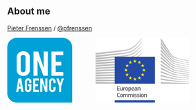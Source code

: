 ##  About me

[Pieter Frenssen](https://drupal.org/u/pfrenssen) / [@pfrenssen](http://twitter.com/pfrenssen)

<img src="/one-agency.png" alt="One Agency" height="150" style="border: 0" /> <img src="european-commission.svg" alt="European Commission" height="150" style="border: 0; margin-left: 50px" />
